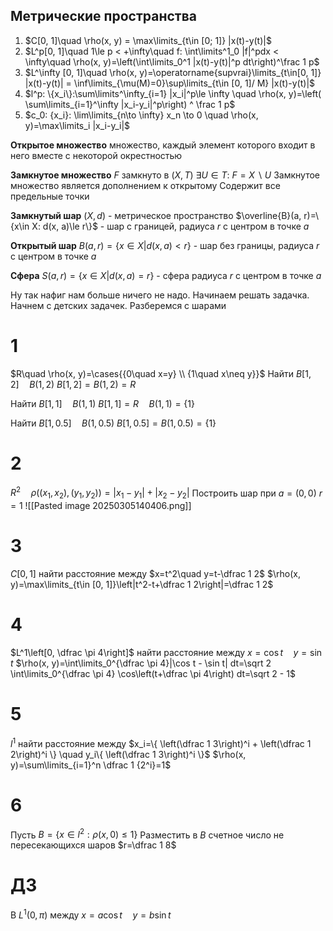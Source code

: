 ## Метрические пространства
1. $C[0, 1]\quad \rho(x, y) = \max\limits_{t\in [0; 1]} |x(t)-y(t)|$
2. $L^p[0, 1]\quad 1\le p < +\infty\quad f: \int\limits^1_0 |f|^pdx < \infty\quad \rho(x, y)=\left(\int\limits_0^1 |x(t)-y(t)|^p dt\right)^\frac 1 p$
3. $L^\infty [0, 1]\quad \rho(x, y)=\operatorname{supvrai}\limits_{t\in[0, 1]} |x(t)-y(t)| = \inf\limits_{\mu(M)=0}\sup\limits_{t\in [0, 1]/ M} |x(t)-y(t)|$
4. $l^p: \{x_i\}:\sum\limits^\infty_{i=1} |x_i|^p\le \infty \quad \rho(x, y)=\left( \sum\limits_{i=1}^\infty |x_i-y_i|^p\right) ^ \frac 1 p$
5. $c_0: {x_i}: \lim\limits_{n\to \infty} x_n \to 0 \quad \rho(x, y)=\max\limits_i |x_i-y_i|$

**Открытое множество**
	множество, каждый элемент которого входит в него вместе с некоторой окрестностью

**Замкнутое множество**
	$F$ замкнуто в $(X, T)$
	$\exists U \in T:\ F = X \backslash U$
	Замкнутое множество является дополнением к открытому
	Содержит все предельные точки

**Замкнутый шар**
	$(X, d)$ - метрическое пространство
	$\overline{B}(a, r)=\{x\in X: d(x, a)\le r\}$ - шар с границей, радиуса $r$ с центром в точке $a$

**Открытый шар**
	$B(a, r) = \left\{x \in X | d(x, a) < r\right\}$ - шар без границы, радиуса $r$ с центром в точке $a$

**Сфера**
	$S(a, r) = \left\{x \in X | d(x, a) = r\right\}$ - сфера радиуса $r$ с центром в точке $a$	

Ну так нафиг нам больше ничего не надо. Начинаем решать задачка. Начнем с детских задачек. Разберемся с шарами

# 1
$R\quad \rho(x, y)=\cases{{0\quad x=y} \\ {1\quad x\neq y}}$
Найти $B[1, 2]\quad B(1, 2)$
$B[1, 2]=B(1, 2)=R$

Найти $B[1, 1]\quad B(1, 1)$
$B[1, 1]=R\quad B(1, 1)=\{1\}$

Найти $B[1, 0.5]\quad B(1, 0.5)$
$B[1, 0.5]=B(1, 0.5)=\{1\}$

# 2
$R^2\quad \rho((x_1, x_2), (y_1, y_2))=|x_1-y_1|+|x_2-y_2|$
Построить шар при
$a=(0, 0)$
$r=1$
![[Pasted image 20250305140406.png]]

# 3
$C[0, 1]$ найти расстояние между $x=t^2\quad y=t-\dfrac 1 2$
$\rho(x, y)=\max\limits_{t\in [0, 1]}\left|t^2-t+\dfrac 1 2\right|=\dfrac 1 2$

# 4
$L^1\left[0, \dfrac \pi 4\right]$ найти расстояние между $x=\cos t\quad y=\sin t$
$\rho(x, y)=\int\limits_0^{\dfrac \pi 4}|\cos t - \sin t| dt=\sqrt 2 \int\limits_0^{\dfrac \pi 4} \cos\left(t+\dfrac \pi 4\right) dt=\sqrt 2 - 1$

# 5
$l^1$ найти расстояние между $x_i=\{ \left(\dfrac 1 3\right)^i + \left(\dfrac 1 2\right)^i \} \quad y_i\{ \left(\dfrac 1 3\right)^i \}$
$\rho(x, y)=\sum\limits_{i=1}^n \dfrac 1 {2^i}=1$

# 6
Пусть $B=\{ x \in l^2: \rho(x, 0)\le 1\}$
Разместить в $B$ счетное число не пересекающихся шаров $r=\dfrac 1 8$


# ДЗ
В $L^1(0, \pi)$ между $x=a\cos t \quad y=b\sin t$